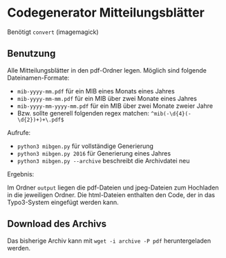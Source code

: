 # Codegenerator Mitteilungsblätter

Benötigt `convert` (imagemagick)

## Benutzung

Alle Mitteilungsblätter in den pdf-Ordner legen. Möglich sind folgende Dateinamen-Formate:

* `mib-yyyy-mm.pdf` für ein MIB eines Monats eines Jahres
* `mib-yyyy-mm-mm.pdf` für ein MIB über zwei Monate eines Jahres
* `mib-yyyy-mm-yyyy-mm.pdf` für ein MIB über zwei Monate zweier Jahre
* Bzw. sollte generell folgenden regex matchen: `^mib(-\d{4}(-\d{2})+)+\.pdf$`

Aufrufe:
* `python3 mibgen.py` für vollständige Generierung
* `python3 mibgen.py 2016` für Generierung eines Jahres
* `python3 mibgen.py --archive` beschreibt die Archivdatei neu

Ergebnis:

Im Ordner `output` liegen die pdf-Dateien und jpeg-Dateien zum Hochladen in
die jeweiligen Ordner. Die html-Dateien enthalten den Code, der in das Typo3-System
eingefügt werden kann.

## Download des Archivs

Das bisherige Archiv kann mit `wget -i archive -P pdf` heruntergeladen werden.
